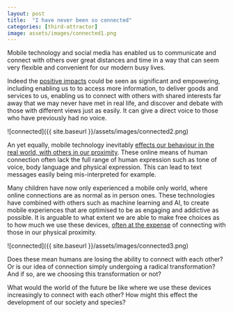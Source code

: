 ```yaml
---
layout: post
title:  "I have never been so connected"
categories: [third-attractor]
image: assets/images/connected1.png
---
```


Mobile technology and social media has enabled us to communicate and connect with others over great distances and time in a way that can seem very flexible and convenient for our modern busy lives.

Indeed the [positive impacts](https://www.zdnet.com/article/mobile-technology-the-amazing-impact-on-our-lives/) could be seen as significant and empowering, including enabling us to to access more information, to deliver goods and services to us, enabling us to connect with others with shared interests far away that we may never have met in real life, and discover and debate with those with different views just as easily. It can give a direct voice to those who have previously had no voice.

![connected]({{ site.baseurl }}/assets/images/connected2.png)

An yet equally, mobile technology inevitably [effects our behaviour in the real world, with others in our proximity](https://www.scientificamerican.com/article/how-your-cell-phone-hurts-your-relationships/). 
These online means of human connection often lack the full range of human expression such as tone of voice, body language and physical expression. This can lead to text messages easily being mis-interpreted for example. 

Many children have now only experienced a mobile only world, where online connections are as normal as in person ones. These technologies have combined with others such as machine learning and AI, to create mobile experiences that are optimised to be as engaging and addictive as possible. It is arguable to what extent we are able to make free choices as to how much we use these devices, [often at the expense](https://theconversation.com/how-our-phones-disconnect-us-when-were-together-130838) of connecting with those in our physical proximity.

![connected]({{ site.baseurl }}/assets/images/connected3.png)

Does these mean humans are losing the ability to connect with each other? Or is our idea of connection simply undergoing a radical transformation? And if so, are we choosing this transformation or not? 

What would the world of the future be like where we use these devices increasingly to connect with each other? How might this effect the development of our society and species?
